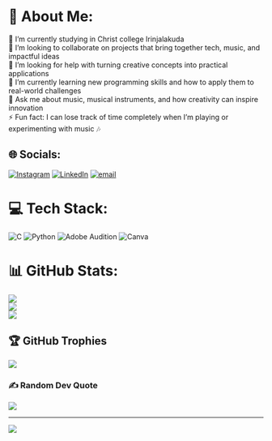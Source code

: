 # 💫 About Me:
🔭 I’m currently studying in Christ college Irinjalakuda<br>👯 I’m looking to collaborate on projects that bring together tech, music, and impactful ideas<br>🤝 I’m looking for help with turning creative concepts into practical applications<br>🌱 I’m currently learning new programming skills and how to apply them to real-world challenges<br>💬 Ask me about music, musical instruments, and how creativity can inspire innovation<br>⚡ Fun fact: I can lose track of time completely when I’m playing or experimenting with music 🎶


## 🌐 Socials:
[![Instagram](https://img.shields.io/badge/Instagram-%23E4405F.svg?logo=Instagram&logoColor=white)](https://instagram.com/josephjoy_2006) [![LinkedIn](https://img.shields.io/badge/LinkedIn-%230077B5.svg?logo=linkedin&logoColor=white)](https://linkedin.com/in/www.linkedin.com/in/joseph-joy-41a921384) [![email](https://img.shields.io/badge/Email-D14836?logo=gmail&logoColor=white)](mailto:josephkjoy.official@gmail.com) 

# 💻 Tech Stack:
![C](https://img.shields.io/badge/c-%2300599C.svg?style=plastic&logo=c&logoColor=white) ![Python](https://img.shields.io/badge/python-3670A0?style=plastic&logo=python&logoColor=ffdd54) ![Adobe Audition](https://img.shields.io/badge/Adobe%20Audition-9999FF.svg?style=plastic&logo=Adobe%20Audition&logoColor=white) ![Canva](https://img.shields.io/badge/Canva-%2300C4CC.svg?style=plastic&logo=Canva&logoColor=white)
# 📊 GitHub Stats:
![](https://github-readme-stats.vercel.app/api?username=joseph-k-joy&theme=shadow_blue&hide_border=false&include_all_commits=false&count_private=false)<br/>
![](https://nirzak-streak-stats.vercel.app/?user=joseph-k-joy&theme=shadow_blue&hide_border=false)<br/>
![](https://github-readme-stats.vercel.app/api/top-langs/?username=joseph-k-joy&theme=shadow_blue&hide_border=false&include_all_commits=false&count_private=false&layout=compact)

## 🏆 GitHub Trophies
![](https://github-profile-trophy.vercel.app/?username=joseph-k-joy&theme=shadow_blue&no-frame=false&no-bg=false&margin-w=4)

### ✍️ Random Dev Quote
![](https://quotes-github-readme.vercel.app/api?type=vetical&theme=radical)

---
[![](https://visitcount.itsvg.in/api?id=joseph-k-joy&icon=0&color=0)](https://visitcount.itsvg.in)

<!-- Proudly created with GPRM ( https://gprm.itsvg.in ) -->
